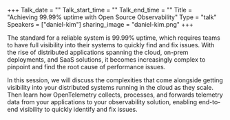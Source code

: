 +++
Talk_date = ""
Talk_start_time = ""
Talk_end_time = ""
Title = "Achieving 99.99% uptime with Open Source Observability"
Type = "talk"
Speakers = ["daniel-kim"]
sharing_image = "daniel-kim.png"
+++

The standard for a reliable system is 99.99% uptime, which requires teams to have full visibility into their systems to quickly find and fix issues. With the rise of distributed applications spanning the cloud, on-prem deployments, and SaaS solutions, it becomes increasingly complex to pinpoint and find the root cause of performance issues.

In this session, we will discuss the complexities that come alongside getting visibility into your distributed systems running in the cloud as they scale. Then learn how OpenTelemetry collects, processes, and forwards telemetry data from your applications to your observability solution, enabling end-to-end visibility to quickly identify and fix issues.
